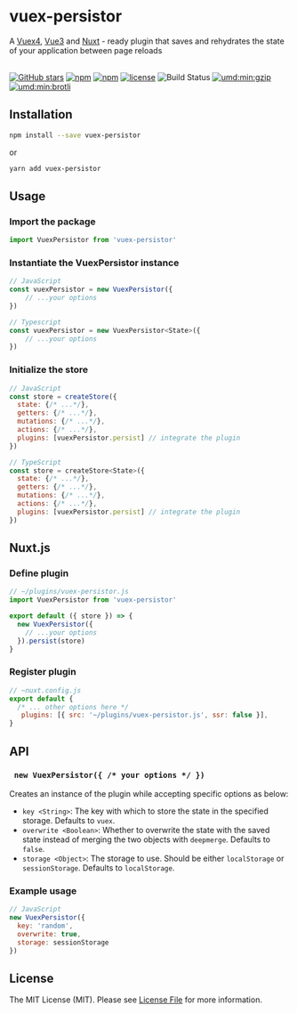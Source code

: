 # vuex-persistor

A [Vuex4](https://vuex.vuejs.org), [Vue3](https://vuejs.org) and [Nuxt](https://nuxtjs.org/) - ready plugin that saves and rehydrates the state of your application between page reloads
<br /> <br />

[![GitHub stars](https://img.shields.io/github/stars/shadrqen/vuex-persistor.svg?style=social&label=%20vuex-persistor)](http://github.com/shadrqen/vuex-persistor)
[![npm](https://img.shields.io/npm/v/vuex-persistor.svg?colorB=dd1100)](http://npmjs.com/vuex-persistor)
[![npm](https://img.shields.io/npm/dw/vuex-persistor.svg?colorB=fc4f4f)](http://npmjs.com/vuex-persistor)
[![license](https://img.shields.io/github/license/shadrqen/vuex-persistor.svg)]()
![Build Status](https://github.com/shadrqen/vuex-persistor/actions/workflows/ci.yml/badge.svg?branch=main)
[![umd:min:gzip](https://img.badgesize.io/https://unpkg.com/vuex-persistor?compression=gzip&label=umd:min:gzip)](https://unpkg.com/vuex-persistor)
[![umd:min:brotli](https://img.badgesize.io/https://cdn.jsdelivr.net/npm/vuex-persistor?compression=brotli&label=umd:min:brotli)](https://cdn.jsdelivr.net/npm/vuex-persistor)


## Installation

```bash
npm install --save vuex-persistor
```

or

```bash
yarn add vuex-persistor
```


## Usage

### Import the package
```js
import VuexPersistor from 'vuex-persistor'
```

### Instantiate the VuexPersistor instance
```js
// JavaScript
const vuexPersistor = new VuexPersistor({
    // ...your options
})

// Typescript
const vuexPersistor = new VuexPersistor<State>({
    // ...your options
})
```

### Initialize the store
```js
// JavaScript
const store = createStore({
  state: {/* ...*/},
  getters: {/* ...*/},
  mutations: {/* ...*/},
  actions: {/* ...*/},
  plugins: [vuexPersistor.persist] // integrate the plugin
})

// TypeScript
const store = createStore<State>({
  state: {/* ...*/},
  getters: {/* ...*/},
  mutations: {/* ...*/},
  actions: {/* ...*/},
  plugins: [vuexPersistor.persist] // integrate the plugin
})
```

## Nuxt.js

### Define plugin
```js
// ~/plugins/vuex-persistor.js
import VuexPersistor from 'vuex-persistor'

export default ({ store }) => {
  new VuexPersistor({
    // ...your options
  }).persist(store)
}
```

### Register plugin
```js
// ~nuxt.config.js
export default {
  /* ... other options here */
   plugins: [{ src: '~/plugins/vuex-persistor.js', ssr: false }],
}
```


## API

### ``` new VuexPersistor({ /* your options */ })```

Creates an instance of the plugin while accepting specific options as below:
- `key <String>`: The key with which to store the state in the specified storage. Defaults to `vuex`.
- `overwrite <Boolean>`: Whether to overwrite the state with the saved state instead of merging the two objects with `deepmerge`. Defaults to `false`.
- `storage <Object>`: The storage to use. Should be either `localStorage` or `sessionStorage`. Defaults to `localStorage`.

### Example usage
```js
// JavaScript
new VuexPersistor({
  key: 'random',
  overwrite: true,
  storage: sessionStorage
})
```


## License

The MIT License (MIT). Please see [License File](LICENSE) for more information.
